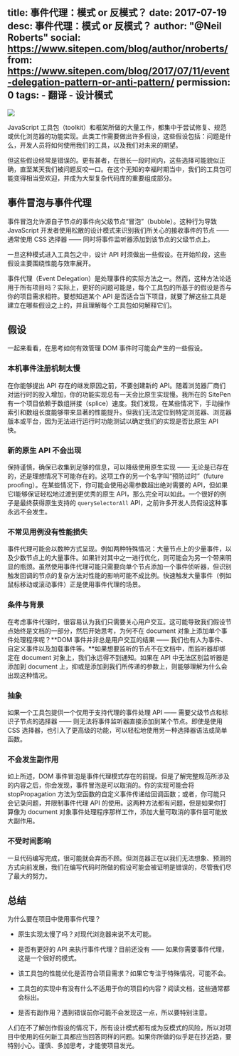 title: 事件代理：模式 or 反模式？
date: 2017-07-19
desc: 事件代理：模式 or 反模式？
author: "@Neil Roberts"
social: https://www.sitepen.com/blog/author/nroberts/
from: https://www.sitepen.com/blog/2017/07/11/event-delegation-pattern-or-anti-pattern/
permission: 0
tags: 
    - 翻译
    - 设计模式
---

![](https://p5.ssl.qhimg.com/t016f64f144c3f7563b.jpg)

JavaScript 工具包（toolkit）和框架所做的大量工作，都集中于尝试修复、规范或优化浏览器的功能实现。此类工作需要做出许多假设，这些假设包括：问题是什么，开发人员将如何使用我们的工具，以及我们对未来的期望。

但这些假设经常是错误的。更有甚者，在很长一段时间内，这些选择可能貌似正确，直至某天我们被问题反咬一口。在这个无知的幸福时期当中，我们的工具包可能变得相当受欢迎，并成为大型复杂代码库的重要组成部分。

## 事件冒泡与事件代理

事件冒泡允许源自子节点的事件向父级节点“冒泡”（bubble）。这种行为导致 JavaScript 开发者使用松散的设计模式来识别我们所关心的接收事件的节点 —— 通常使用 CSS 选择器 —— 同时将事件监听器添加到该节点的父级节点上。

一旦这种模式进入工具包之中，设计 API 时须做出一些假设。在开始阶段，这些假设主要围绕性能与效率展开。

事件代理（Event Delegation）是处理事件的实际方法之一。然而，这种方法论适用于所有项目吗？实际上，更好的问题可能是，每个工具包的所基于的假设是否与你的项目需求相符。要想知道某个 API 是否适合当下项目，就要了解这些工具是建立在哪些假设之上的，并且理解每个工具包如何解释它们。

## 假设

一起来看看，在思考如何有效管理 DOM 事件时可能会产生的一些假设。

### 本机事件注册机制太慢

在你能够提出 API 存在的继发原因之前，不要创建新的 API。随着浏览器厂商们对运行时的投入增加，你的功能实现总有一天会比原生实现慢。我所在的 SitePen 有一个项目依赖于数组拼接（splice）速度。我们发现，在某些情况下，手动操作索引和数组长度能够带来显著的性能提升。但我们无法定位到特定浏览器、浏览器版本或平台，因为无法进行运行时功能测试以确定我们的实现是否比原生 API 快。

### 新的原生 API 不会出现

保持谨慎，确保已收集到足够的信息，可以降级使用原生实现 —— 无论是已存在的，还是理想情况下可能存在的。这项工作的另一个名字叫“预防过时”（future proofing）。在某些情况下，你可能会使用必需参数超出绝对需要的 API，但如果它l能够保证轻松地过渡到更优秀的原生 API，那么完全可以如此。一个很好的例子是最终获得原生支持的 `querySelectorAll` API，之前许多开发人员假设这种事永远不会发生。

### 不常见用例没有性能损失

事件代理可能会以数种方式呈现。例如两种特殊情况：大量节点上的少量事件，以及少数节点上的大量事件。如果针对其中之一进行优化，则可能会为另一个带来明显的瓶颈。虽然使用事件代理可能只需要向单个节点添加一个事件侦听器，但识别触发回调的节点的复杂方法对性能的影响可能不成比例。快速触发大量事件（例如鼠标移动或滚动事件）正是使用事件代理的场景。

### 条件与背景

在考虑事件代理时，很容易认为我们只需要关心用户交互。这可能导致我们假设节点始终是文档的一部分，然后开始思考，为何不在 document 对象上添加单个事件处理程序呢？**DOM 事件并非总是用户交互的结果 —— 我们也有人为事件、自定义事件以及加载事件等。**如果想要监听的节点不在文档中，而监听器却绑定在 document 对象上，我们永远得不到通知。如果在 API 中无法区别监听器是添加到 document 上，抑或是添加到我们所传递的参数上，则能够理解为什么会出现这种情况。

### 抽象

如果一个工具包提供一个仅用于支持代理的事件处理 API —— 需要父级节点和标识子节点的选择器 —— 则无法将事件监听器直接添加到某个节点。即使是使用 CSS 选择器，也引入了更高级的功能，可以轻松地使用另一种选择器语法或简单函数。

### 不会发生副作用

如上所述，DOM 事件冒泡是事件代理模式存在的前提。但是了解完整规范所涉及的内容之后，你会发现，事件冒泡是可以取消的。你的实现可能会将 stopPropagation 方法为空函数的自定义事件传递给回调函数；或者，你可能只会记录问题，并限制事件代理 API 的使用。这两种方法都有问题，但是如果你打算像为 document 对象事件处理程序那样工作，添加大量可取消的事件层可能放大副作用。

### 不受时间影响

一旦代码编写完成，很可能就会弃而不顾。但浏览器正在以我们无法想象、预测的方式向前发展，我们在编写代码时所做的假设可能会被证明是错误的，尽管我们尽了最大的努力。

## 总结

为什么要在项目中使用事件代理？

*   原生实现太慢了吗？对现代浏览器来说不太可能。

*   是否有更好的 API 来执行事件代理？目前还没有 —— 如果你需要事件代理，这是一个很好的模式。

*   该工具包的性能优化是否符合项目需求？如果它专注于特殊情况，可能不会。

*   工具包的实现中有没有什么不适用于你的项目的内容？阅读文档，这些通常都会标出。

*   是否有副作用？遇到错误前你可能不会发现这一点，所以要特别注意。

人们在不了解创作假设的情况下，所有设计模式都有成为反模式的风险，所以对项目中使用的任何新工具都应当回答同样的问题。如果你所做的似乎是在抄近路，要特别小心。谨慎、多加思考，才能使项目发光。
